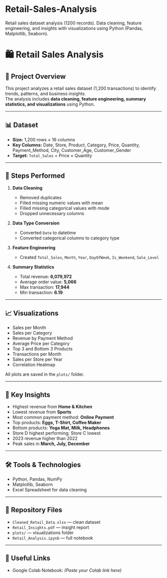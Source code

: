 # Retail-Sales-Analysis
Retail sales dataset analysis (1200 records). Data cleaning, feature engineering, and insights with visualizations using Python (Pandas, Matplotlib, Seaborn).
# 🛍️ Retail Sales Analysis

## 📌 Project Overview
This project analyzes a retail sales dataset (1,200 transactions) to identify trends, patterns, and business insights.  
The analysis includes **data cleaning, feature engineering, summary statistics, and visualizations** using Python.

---

## 📊 Dataset
- **Size:** 1,200 rows × 16 columns  
- **Key Columns:** Date, Store, Product, Category, Price, Quantity, Payment_Method, City, Customer_Age, Customer_Gender  
- **Target:** `Total_Sales` = Price × Quantity  

---

## 🔧 Steps Performed
1. **Data Cleaning**
   - Removed duplicates
   - Filled missing numeric values with mean
   - Filled missing categorical values with mode
   - Dropped unnecessary columns  

2. **Data Type Conversion**
   - Converted `Date` to datetime
   - Converted categorical columns to category type  

3. **Feature Engineering**
   - Created `Total_Sales`, `Month`, `Year`, `DayOfWeek`, `Is_Weekend`, `Sale_Level`

4. **Summary Statistics**
   - Total revenue: **6,079,972**  
   - Average order value: **5,066**  
   - Max transaction: **17,944**  
   - Min transaction: **6.19**  

---

## 📈 Visualizations
- Sales per Month  
- Sales per Category  
- Revenue by Payment Method  
- Average Price per Category  
- Top 3 and Bottom 3 Products  
- Transactions per Month  
- Sales per Store per Year  
- Correlation Heatmap  

All plots are saved in the `plots/` folder.

---

## 🔎 Key Insights
- Highest revenue from **Home & Kitchen**  
- Lowest revenue from **Sports**  
- Most common payment method: **Online Payment**  
- Top products: **Eggs, T-Shirt, Coffee Maker**  
- Bottom products: **Yoga Mat, Milk, Headphones**  
- Store D highest performing; Store C lowest  
- 2023 revenue higher than 2022  
- Peak sales in **March, July, December**

---

## 🛠️ Tools & Technologies
- Python, Pandas, NumPy  
- Matplotlib, Seaborn  
- Excel Spreadsheet for data cleaning  

---

## 📂 Repository Files
- `Cleaned_Retail_Data.xlsx` — clean dataset  
- `Retail_Insights.pdf` — insight report  
- `plots/` — visualizations folder  
- `Retail_Analysis.ipynb` — full notebook

---

## 🔗 Useful Links
- Google Colab Notebook: *(Paste your Colab link here)*
